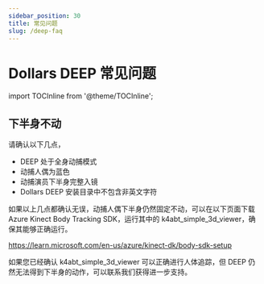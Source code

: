 ```yaml
---
sidebar_position: 30
title: 常见问题
slug: /deep-faq
---	
```


# Dollars DEEP 常见问题

import TOCInline from '@theme/TOCInline';

<TOCInline toc={toc} />

## 下半身不动

请确认以下几点，

- DEEP 处于全身动捕模式
- 动捕人偶为蓝色
- 动捕演员下半身完整入镜
- Dollars DEEP 安装目录中不包含非英文字符

如果以上几点都确认无误，动捕人偶下半身仍然固定不动，可以在以下页面下载 Azure Kinect Body Tracking SDK，运行其中的 k4abt_simple_3d_viewer，确保其能够正确运行。

https://learn.microsoft.com/en-us/azure/kinect-dk/body-sdk-setup

如果您已经确认 k4abt_simple_3d_viewer 可以正确进行人体追踪，但 DEEP 仍然无法得到下半身的动作，可以联系我们获得进一步支持。